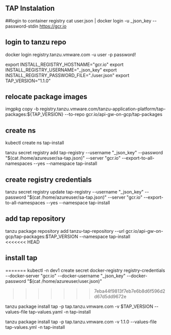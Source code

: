 

## TAP Instalation

##login to container registry
cat user.json | docker login -u _json_key --password-stdin https://gcr.io
## login to tanzu repo
docker login registry.tanzu.vmware.com  -u user -p password!


export INSTALL_REGISTRY_HOSTNAME="gcr.io"
export INSTALL_REGISTRY_USERNAME="_json_key"
export INSTALL_REGISTRY_PASSWORD_FILE="./user.json"
export TAP_VERSION="1.1.0"
## relocate package images
imgpkg copy -b registry.tanzu.vmware.com/tanzu-application-platform/tap-packages:${TAP_VERSION} --to-repo gcr.io/api-gw-on-gcp/tap-packages

## create ns
kubectl create ns tap-install

tanzu secret registry add tap-registry   --username "_json_key" --password "$(cat /home/azureuser/sa-tap.json)" --server "gcr.io" --export-to-all-namespaces --yes --namespace tap-install

## create registry credentials
tanzu secret registry update  tap-registry   --username "_json_key" --password "$(cat /home/azureuser/sa-tap.json)" --server "gcr.io" --export-to-all-namespaces --yes --namespace tap-install

## add tap repository
tanzu package repository add tanzu-tap-repository  --url gcr.io/api-gw-on-gcp/tap-packages:$TAP_VERSION   --namespace tap-install  
<<<<<<< HEAD


## install tap
=======
kubectl -n dev1 create secret docker-registry registry-credentials  --docker-server "gcr.io"  --docker-username "_json_key"  --docker-password "$(cat /home/azureuser/user.json)"
>>>>>>> 7eba44f9813f7eb7e6b8d6f596d2d67d5dd9672e

tanzu package install tap -p tap.tanzu.vmware.com -v $TAP_VERSION --values-file tap-values.yaml -n tap-install

tanzu package install tap -p tap.tanzu.vmware.com -v 1.1.0  --values-file tap-values.yml -n tap-install

